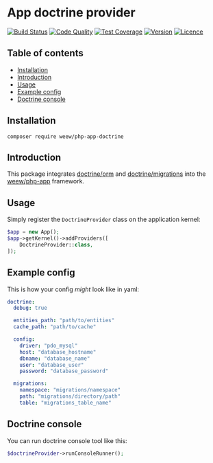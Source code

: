 # App doctrine provider

[![Build Status](https://img.shields.io/travis/weew/php-app-doctrine.svg)](https://travis-ci.org/weew/php-app-doctrine)
[![Code Quality](https://img.shields.io/scrutinizer/g/weew/php-app-doctrine.svg)](https://scrutinizer-ci.com/g/weew/php-app-doctrine)
[![Test Coverage](https://img.shields.io/coveralls/weew/php-app-doctrine.svg)](https://coveralls.io/github/weew/php-app-doctrine)
[![Version](https://img.shields.io/packagist/v/weew/php-app-doctrine.svg)](https://packagist.org/packages/weew/php-app-doctrine)
[![Licence](https://img.shields.io/packagist/l/weew/php-app-doctrine.svg)](https://packagist.org/packages/weew/php-app-doctrine)

## Table of contents

- [Installation](#installation)
- [Introduction](#introduction)
- [Usage](#usage)
- [Example config](#example-config)
- [Doctrine console](#doctrine-console)

## Installation

`composer require weew/php-app-doctrine`

## Introduction

This package integrates [doctrine/orm](https://github.com/doctrine/doctrine2) and [doctrine/migrations](https://github.com/doctrine/migrations) into the [weew/php-app](https://github.com/weew/php-app) framework.

## Usage

Simply register the `DoctrineProvider` class on the application kernel:

```php
$app = new App();
$app->getKernel()->addProviders([
    DoctrineProvider::class,
]);
```

## Example config

This is how your config *might* look like in yaml:

```yaml
doctrine:
  debug: true

  entities_path: "path/to/entities"
  cache_path: "path/to/cache"

  config:
    driver: "pdo_mysql"
    host: "database_hostname"
    dbname: "database_name"
    user: "database_user"
    password: "database_password"

  migrations:
    namespace: "migrations/namespace"
    path: "migrations/directory/path"
    table: "migrations_table_name"
```

## Doctrine console

You can run doctrine console tool like this:

```php
$doctrineProvider->runConsoleRunner();
```
